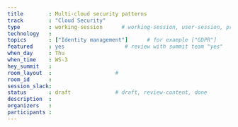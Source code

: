 ```yaml
---
title        : Multi-cloud security patterns 
track        : "Cloud Security"
type         : working-session      # working-session, user-session, product-session
technology   :
topics       : ["Identity management"]      # for example ["GDPR"]
featured     : yes                   # review with summit team "yes"
when_day     : Thu
when_time    : WS-3
hey_summit   :
room_layout  :                    #
room_id      :
session_slack: 
status       : draft              # draft, review-content, done
description  :
organizers   :
participants :
---
```



<!--(add intro)

## "Secrets"

(...)

## "Differences in their defaults"

(...)

## "How to standardise"

(...)

## References

(...)


## Previous-->
